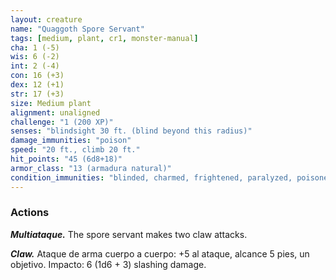 ```yaml
---
layout: creature
name: "Quaggoth Spore Servant"
tags: [medium, plant, cr1, monster-manual]
cha: 1 (-5)
wis: 6 (-2)
int: 2 (-4)
con: 16 (+3)
dex: 12 (+1)
str: 17 (+3)
size: Medium plant
alignment: unaligned
challenge: "1 (200 XP)"
senses: "blindsight 30 ft. (blind beyond this radius)"
damage_immunities: "poison"
speed: "20 ft., climb 20 ft."
hit_points: "45 (6d8+18)"
armor_class: "13 (armadura natural)"
condition_immunities: "blinded, charmed, frightened, paralyzed, poisoned"
---
```


### Actions

***Multiataque.*** The spore servant makes two claw attacks.

***Claw.*** Ataque de arma cuerpo a cuerpo: +5 al ataque, alcance 5 pies, un objetivo. Impacto: 6 (1d6 + 3) slashing damage.